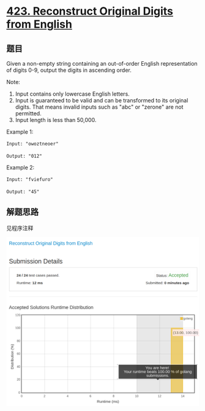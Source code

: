# [423. Reconstruct Original Digits from English](https://leetcode.com/problems/reconstruct-original-digits-from-english/)

## 题目

Given a non-empty string containing an out-of-order English representation of digits 0-9, output the digits in ascending order.

Note:

1. Input contains only lowercase English letters.
1. Input is guaranteed to be valid and can be transformed to its original digits. That means invalid inputs such as "abc" or "zerone" are not permitted.
1. Input length is less than 50,000.

Example 1:

```text
Input: "owoztneoer"

Output: "012"
```

Example 2:

```text
Input: "fviefuro"

Output: "45"
```

## 解题思路

见程序注释

![100](423.100.png)